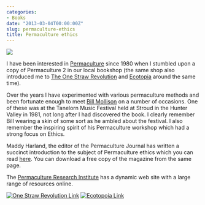 ```yaml
---
categories:
- Books
date: "2013-03-04T00:00:00Z"
slug: permaculture-ethics
title: Permaculture ethics
---
```

![][williampickup]

I have been interested in [Permaculture][wikipedia] since 1980 when I stumbled upon a copy of Permaculture 2 in our local bookshop (the same shop also introduced me to [The One Straw Revolution][onestrawrevolution] and [Ecotopia][wikipedia 2]&#xa0;around the same time).

Over the years I have experimented with various permaculture methods and been fortunate enough to meet [Bill Mollison][wikipedia 3] on a number of occasions. One of these was at the Tanelorn Music Festival held at Stroud in the Hunter Valley in 1981, not long after I had discovered the book. I clearly remember Bill wearing a skin of some sort as he ambled about the festival. I also remember the inspiring spirit of his Permaculture workshop which had a strong focus on Ethics.

Maddy Harland, the editor of the Permaculture Journal has written a succinct introduction to the subject of Permaculture ethics which you can read [here][permaculture]. You can download a free copy of the magazine from the same page.

The [Permaculture Research Institute][permaculturenews] has a dynamic web site with a large range of resources online.

[![One Straw Revolution Link][williampickup 2]][amazon]
[![Ecotopoia Link][williampickup 3]][amazon 2]

[amazon]: http://www.amazon.com/gp/product/1590173139/ref=as_li_ss_tl?ie=UTF8&amp;camp=1789&amp;creative=9325&amp;creativeASIN=1590173139&amp;linkCode=as2&amp;tag=slowlane-20
[amazon 2]: http://www.amazon.com/gp/product/0553348477/ref=as_li_ss_tl?ie=UTF8&amp;camp=1789&amp;creative=9325&amp;creativeASIN=0553348477&amp;linkCode=as2&amp;tag=slowlane-20
[onestrawrevolution]: http://www.onestrawrevolution.net/One_Straw_Revolution/One-Straw_Revolution.html
[permaculture]: http://www.permaculture.co.uk/articles/what-permaculture-part-1-ethics
[permaculturenews]: http://www.permaculturenews.org
[wikipedia]: http://en.wikipedia.org/wiki/Permaculture
[wikipedia 2]: http://en.wikipedia.org/wiki/Ecotopia
[wikipedia 3]: http://en.wikipedia.org/wiki/Bill_Mollison
[williampickup]: https://media.publit.io/file/Permaculture2.jpg
[williampickup 2]: https://media.publit.io/file/OneStraw.jpg
[williampickup 3]: https://media.publit.io/file/ecotopia.jpg
